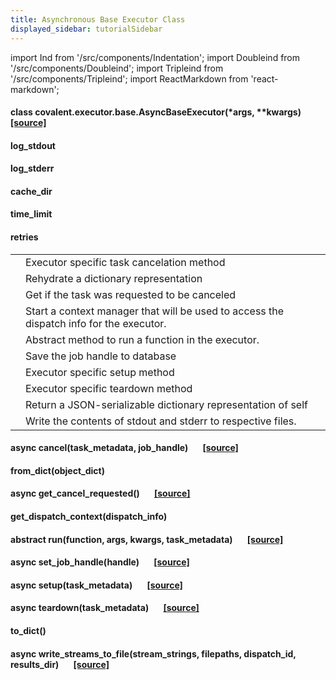 ```yaml
---
title: Asynchronous Base Executor Class
displayed_sidebar: tutorialSidebar
---
```

import Ind from '/src/components/Indentation';
import Doubleind from '/src/components/Doubleind';
import Tripleind from '/src/components/Tripleind';
import ReactMarkdown from 'react-markdown';

#### class <span class="highlight">covalent.executor.base.</span><span class="bold">AsyncBaseExecutor</span>(*args, **kwargs)[[source]](./scode-executor-base)  

<Ind md='Async base executor class to be used for defining any executor plugin. Subclassing this class will allow you to define your own executor plugin which can be used in covalent.'/>

<Ind md='This is analogous to *BaseExecutor* except the *run()* method, together with the optional *setup()* and *teardown()* methods, are coroutines.'/>

#### <span class="bold">log_stdout</span> 
<Doubleind md='The path to the file to be used for redirecting stdout.'/>

#### <span class="bold">log_stderr</span> 
<Doubleind md='The path to the file to be used for redirecting stderr.'/>

#### <span class="bold">cache_dir</span> 
<Doubleind md='The location used for cached files in the executor.'/>

#### <span class="bold">time_limit</span> 
<Doubleind md='time limit for the task'/>

#### <span class="bold">retries</span>
<Doubleind md='Number of times to retry execution upon failure'/>

<Ind md='**Methods:**'/>


<table>
  <tr>
    <td><div style={{marginBottom:'-20px'}}><ReactMarkdown children=' [`cancel`](#async-canceltask_metadata-job_handlesource)(task_metadata, job_handle)'/></div></td>
    <td>Executor specific task cancelation method</td>
  </tr>
    <tr>
    <td><div style={{marginBottom:'-20px'}}><ReactMarkdown children='[`from_dict`](#from_dictobject_dict) (object_dict)'/></div></td>
    <td>Rehydrate a dictionary representation</td>
  </tr>
    <tr>
    <td><div style={{marginBottom:'-20px'}}><ReactMarkdown children='[`get_cancel_requested`](#async-get_cancel_requestedsource)() '/></div></td>
    <td>Get if the task was requested to be canceled </td>
  </tr>
    <tr>
    <td><div style={{marginBottom:'-20px'}}><ReactMarkdown children='[`get_dispatch_context`](#get_dispatch_contextdispatch_info)(dispatch_info)  '/></div></td>
    <td> Start a context manager that will be used to access the dispatch info for the executor.</td>
  </tr>
    <tr>
    <td><div style={{marginBottom:'-20px'}}><ReactMarkdown children='[`run`](#abstract-runfunction-args-kwargs-task_metadatasource)(function, args, kwargs, task_metadata) '/></div></td>
    <td>Abstract method to run a function in the executor.</td>
  </tr>
    <tr>
    <td><div style={{marginBottom:'-20px'}}><ReactMarkdown children='[`set_job_handle`](#async-set_job_handlehandlesource)(handle)'/></div></td>
    <td>Save the job handle to database</td>
  </tr>
    <tr>
    <td><div style={{marginBottom:'-20px'}}><ReactMarkdown children='[`setup`](#async-setuptask_metadatasource)(task_metadata) '/></div></td>
    <td>Executor specific setup method </td>
  </tr>
    <tr>
    <td><div style={{marginBottom:'-20px'}}><ReactMarkdown children='[`teardown`](#async-teardowntask_metadatasource)(task_metadata) '/></div></td>
    <td>Executor specific teardown method </td>
  </tr>
    <tr>
    <td><div style={{marginBottom:'-20px'}}><ReactMarkdown children='[`to_dict`](#to_dict)()'/></div></td>
    <td> Return a JSON-serializable dictionary representation of self</td>
  </tr>
    <tr>
    <td><div style={{marginBottom:'-20px'}}><ReactMarkdown children='[`write_streams_to_file`](#async-write_streams_to_filestream_strings-filepaths-dispatch_id-results_dirsource)(stream_strings, …) '/></div></td>
    <td>Write the contents of stdout and stderr to respective files.</td>
  </tr>
</table>

#### async <span class="bold">cancel</span>(task_metadata, job_handle)&nbsp;&nbsp;&nbsp;&nbsp;&nbsp;&nbsp;&nbsp;[[source]](./scode-executor-base)
<Doubleind md='Executor specific task cancelation method'/>

<Doubleind md='**Arg(s)**'/>
<Tripleind md='task_metadata: Metadata of the task to be canceled job_handle: Unique ID of the job assigned by the backend'/>

<Doubleind md='**Return(s)**'/>
<Tripleind md='False by default'/>

<Doubleind md='**RETURN TYPE**'/>
<Tripleind md='`Literal`[False]'/>


#### <span class="bold">from_dict</span>(object_dict)
<Doubleind md='Rehydrate a dictionary representation'/>

<Doubleind md='**PARAMETERS**'/>
<Tripleind md=' **object_dict** (`dict`) – a dictionary representation returned by *to_dict*'/>

<Doubleind md='**RETURN TYPE**'/>
<Tripleind md='[`BaseExecutor`](./scode-executor-base)'/>

<Doubleind md='**RETURNS**'/>
<Tripleind md='self'/>

<Doubleind md='Instance attributes will be overwritten.'/>


#### async <span class="bold">get_cancel_requested</span>()&nbsp;&nbsp;&nbsp;&nbsp;&nbsp;&nbsp;&nbsp;[[source]](./scode-executor-base) 
<Doubleind md='Get if the task was requested to be canceled'/>

<Doubleind md='**Arg(s)**'/>
<Tripleind md=' None'/>

<Doubleind md='**Return(s)**'/>
<Tripleind md='Whether the task has been requested to be canceled'/>

<Doubleind md='**RETURN TYPE**'/>
<Tripleind md='`Any`'/>


#### <span class="bold">get_dispatch_context</span>(dispatch_info) 
<Doubleind md='Start a context manager that will be used to access the dispatch info for the executor.'/>
<Doubleind md='**PARAMETERS**'/>
<Tripleind md='**dispatch_info** (`DispatchInfo`) – The dispatch info to be used inside current context.'/>

<Doubleind md='**RETURN TYPE**'/>
<Tripleind md='`AbstractContextManager`[`DispatchInfo`]'/>

<Doubleind md='**RETURNS**'/>
<Tripleind md='A context manager object that handles the dispatch info.'/>


#### abstract <span class="bold">run</span>(function, args, kwargs, task_metadata)&nbsp;&nbsp;&nbsp;&nbsp;&nbsp;&nbsp;&nbsp;[[source]](./scode-executor-base) 
<Doubleind md='Abstract method to run a function in the executor.'/>

<Doubleind md='PARAMETERS'/>
<Doubleind md='* **function** (`Callable`) – The function to run in the executor'/>


<Doubleind md='* **args** (`List`) – List of positional arguments to be used by the function.'/>
<Doubleind md='* **kwargs** (`Dict`) – Dictionary of keyword arguments to be used by the function.'/>

<Doubleind md='* **task_metadata**(`Dict`) – Dictionary of metadata for the task. Current keys are *dispatch_id* and *node_id*'/>

<Doubleind md='**RETURNS**'/>
<Tripleind md='A context manager object that handles the dispatch info'/>

<Doubleind md='**RETURN TYPE**'/>
<Tripleind md='output'/>


#### async <span class="bold">set_job_handle</span>(handle)&nbsp;&nbsp;&nbsp;&nbsp;&nbsp;&nbsp;&nbsp;[[source]](./scode-executor-base) 
<Doubleind md='Save the job_id/handle returned by the backend executing the task'/>

<Doubleind md='**Arg(s)**'/>
<Tripleind md='handle: Any JSONable type to identifying the task being executed by the backend'/>

<Doubleind md='**Return(s)**'/>
<Tripleind md='Response from saving the job handle to database'/>


<Doubleind md='**RETURN TYPE**'/>
<Tripleind md='`Any`'/>

#### async <span class="bold">setup</span>(task_metadata)&nbsp;&nbsp;&nbsp;&nbsp;&nbsp;&nbsp;&nbsp;[[source]](./scode-executor-base) 
<Doubleind md='Executor specific setup method'/>

#### async <span class="bold">teardown</span>(task_metadata)&nbsp;&nbsp;&nbsp;&nbsp;&nbsp;&nbsp;&nbsp;[[source]](./scode-executor-base) 
<Doubleind md='Executor specific teardown method'/>

#### <span class="bold">to_dict</span>() 
<Doubleind md='Return a JSON-serializable dictionary representation of self'/>

<Doubleind md='**RETURN TYPE**'/>
<Tripleind md='`dict`'/>



#### async <span class="bold">write_streams_to_file</span>(stream_strings, filepaths, dispatch_id, results_dir)&nbsp;&nbsp;&nbsp;&nbsp;&nbsp;&nbsp;&nbsp;[[source]](./scode-executor-base)
<Doubleind md='Write the contents of stdout and stderr to respective files.'/>

<Doubleind md='PARAMETERS'/>
<Doubleind md='* **stream_strings** (`Iterable`[`str`]) – The stream_strings to be written to files.'/>


<Doubleind md='* **filepaths** (`Iterable`[`str`]) – The filepaths to be used for writing the streams.'/>
<Doubleind md='* **dispatch_id** (`str`) – The ID of the dispatch which initiated the request.'/>

<Doubleind md='* **results_dir** (`str`) – The location of the results directory.'/>

<Doubleind md='**RETURN TYPE**'/>
<Tripleind md='`None`'/>